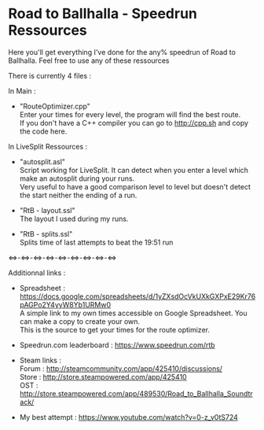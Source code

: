 # Road to Ballhalla - Speedrun Ressources

Here you'll get everything I've done for the any% speedrun of Road to Ballhalla.
Feel free to use any of these ressources

There is currently 4 files :

In Main :
- "RouteOptimizer.cpp" \
  Enter your times for every level, the program will find the best route. \
  If you don't have a C++ compiler you can go to http://cpp.sh and copy the code here.

In LiveSplit Ressources :
- "autosplit.asl" \
  Script working for LiveSplit. It can detect when you enter a level which make an autosplit during your runs. \
  Very useful to have a good comparison level to level but doesn't detect the start neither the ending of a run.
  
- "RtB - layout.ssl" \
  The layout I used during my runs.

- "RtB - splits.ssl" \
  Splits time of last attempts to beat the 19:51 run

<=>-<=>-<=>-<=>-<=>-<=>-<=>-<=>-<=>

Additionnal links :
- Spreadsheet : https://docs.google.com/spreadsheets/d/1yZXsdOcVkUXkGXPxE29Kr76pAGPo2Y4yyW8Yb1URMw0 \
  A simple link to my own times accessible on Google Spreadsheet. You can make a copy to create your own. \
  This is the source to get your times for the route optimizer.
  
- Speedrun.com leaderboard : https://www.speedrun.com/rtb
  
- Steam links : \
  Forum : http://steamcommunity.com/app/425410/discussions/ \
  Store : http://store.steampowered.com/app/425410 \
  OST : http://store.steampowered.com/app/489530/Road_to_Ballhalla_Soundtrack/
  
- My best attempt : https://www.youtube.com/watch?v=0-z_v0tS724
